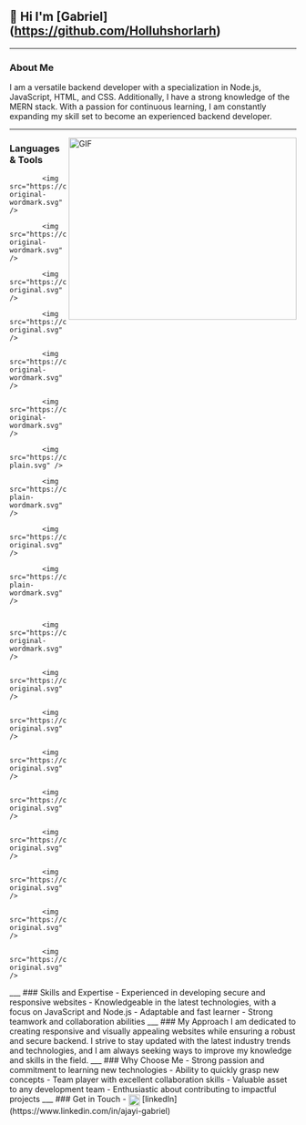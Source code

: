 ## 🙋 Hi I'm [Gabriel] (https://github.com/Holluhshorlarh) 
___
### About Me
I am a versatile backend developer with a specialization in Node.js, JavaScript, HTML, and CSS. Additionally, I have a strong knowledge of the MERN stack. With a passion for continuous learning, I am constantly expanding my skill set to become an experienced backend developer.
___
<img align="right" alt="GIF" src="https://media.giphy.com/media/umYMU8G2ixG5mJBDo5/giphy.gif" width="400" height="320" />

### Languages & Tools
<p>
  
            <img src="https://cdn.jsdelivr.net/gh/devicons/devicon/icons/docker/docker-original-wordmark.svg" />

            <img src="https://cdn.jsdelivr.net/gh/devicons/devicon/icons/git/git-original-wordmark.svg" />

            <img src="https://cdn.jsdelivr.net/gh/devicons/devicon/icons/github/github-original.svg" />
          
            <img src="https://cdn.jsdelivr.net/gh/devicons/devicon/icons/handlebars/handlebars-original.svg" />
          
            <img src="https://cdn.jsdelivr.net/gh/devicons/devicon/icons/heroku/heroku-original-wordmark.svg" />
          
            <img src="https://cdn.jsdelivr.net/gh/devicons/devicon/icons/html5/html5-original-wordmark.svg" />
          
            <img src="https://cdn.jsdelivr.net/gh/devicons/devicon/icons/javascript/javascript-plain.svg" />
          
            <img src="https://cdn.jsdelivr.net/gh/devicons/devicon/icons/mongodb/mongodb-plain-wordmark.svg" />
          
            <img src="https://cdn.jsdelivr.net/gh/devicons/devicon/icons/mysql/mysql-original.svg" />
          
            <img src="https://cdn.jsdelivr.net/gh/devicons/devicon/icons/nodejs/nodejs-plain-wordmark.svg" />
          
          
            <img src="https://cdn.jsdelivr.net/gh/devicons/devicon/icons/npm/npm-original-wordmark.svg" />
          
            <img src="https://cdn.jsdelivr.net/gh/devicons/devicon/icons/postgresql/postgresql-original.svg" />
          
            <img src="https://cdn.jsdelivr.net/gh/devicons/devicon/icons/python/python-original.svg" />
          
            <img src="https://cdn.jsdelivr.net/gh/devicons/devicon/icons/redis/redis-original.svg" />
          
            <img src="https://cdn.jsdelivr.net/gh/devicons/devicon/icons/sequelize/sequelize-original.svg" />
          
            <img src="https://cdn.jsdelivr.net/gh/devicons/devicon/icons/vscode/vscode-original.svg" />
          
            <img src="https://cdn.jsdelivr.net/gh/devicons/devicon/icons/woocommerce/woocommerce-original.svg" />
          
            <img src="https://cdn.jsdelivr.net/gh/devicons/devicon/icons/typescript/typescript-original.svg" />
            
            <img src="https://cdn.jsdelivr.net/gh/devicons/devicon/icons/yarn/yarn-original.svg" />
          

          
</p>
___
### Skills and Expertise
- Experienced in developing secure and responsive websites
- Knowledgeable in the latest technologies, with a focus on JavaScript and Node.js
- Adaptable and fast learner
- Strong teamwork and collaboration abilities
___
### My Approach
I am dedicated to creating responsive and visually appealing websites while ensuring a robust and secure backend. I strive to stay updated with the latest industry trends and technologies, and I am always seeking ways to improve my knowledge and skills in the field.
___
### Why Choose Me
- Strong passion and commitment to learning new technologies
- Ability to quickly grasp new concepts
- Team player with excellent collaboration skills
- Valuable asset to any development team
- Enthusiastic about contributing to impactful projects
___
### Get in Touch
- <img align="center" src="https://cdn.jsdelivr.net/gh/devicons/devicons/icons/linkedin/linkedin-original.svg" alt=" Me on LinkedIn" height="auto" width="20"/> [linkedIn](https://www.linkedin.com/in/ajayi-gabriel)
